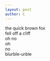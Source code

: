 ```yaml
---
layout: post
author: C
---
```


the quick brown fox  
fell off a cliff  
oh no  
oh  
no  
blurble-urble
